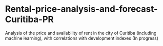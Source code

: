 # Rental-price-analysis-and-forecast-Curitiba-PR 
Analysis of the price and availability of rent in the city of Curitiba (including machine learning), with correlations with development indexes
(In progress)
